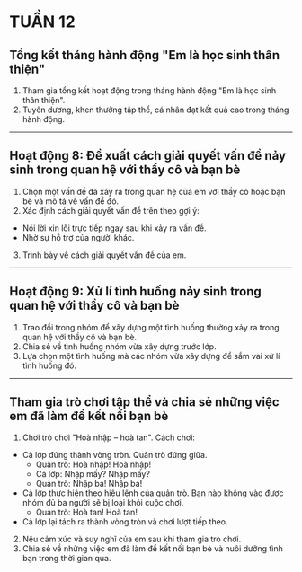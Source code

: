 # TUẦN 12

## Tổng kết tháng hành động "Em là học sinh thân thiện"
1. Tham gia tổng kết hoạt động trong tháng hành động "Em là học sinh thân thiện".
2. Tuyên dương, khen thưởng tập thể, cá nhân đạt kết quả cao trong tháng hành động.

---

## Hoạt động 8: Đề xuất cách giải quyết vấn đề nảy sinh trong quan hệ với thầy cô và bạn bè
1. Chọn một vấn đề đã xảy ra trong quan hệ của em với thầy cô hoặc bạn bè và mô tả về vấn đề đó.
2. Xác định cách giải quyết vấn đề trên theo gợi ý:
* Nói lời xin lỗi trực tiếp ngay sau khi xảy ra vấn đề.
* Nhờ sự hỗ trợ của người khác.

3. Trình bày về cách giải quyết vấn đề của em.

---

## Hoạt động 9: Xử lí tình huống nảy sinh trong quan hệ với thầy cô và bạn bè
1. Trao đổi trong nhóm để xây dựng một tình huống thường xảy ra trong quan hệ với thầy cô và bạn bè.
2. Chia sẻ về tình huống nhóm vừa xây dựng trước lớp.
3. Lựa chọn một tình huống mà các nhóm vừa xây dựng để sắm vai xử lí tình huống đó.

---

## Tham gia trò chơi tập thể và chia sẻ những việc em đã làm để kết nối bạn bè
1. Chơi trò chơi "Hoà nhập – hoà tan".
Cách chơi:
* Cả lớp đứng thành vòng tròn. Quản trò đứng giữa.
    * Quản trò: Hoà nhập! Hoà nhập!
    * Cả lớp: Nhập mấy? Nhập mấy?
    * Quản trò: Nhập ba! Nhập ba!
* Cả lớp thực hiện theo hiệu lệnh của quản trò. Bạn nào không vào được nhóm đủ ba người sẽ bị loại khỏi cuộc chơi.
    * Quản trò: Hoà tan! Hoà tan!
* Cả lớp lại tách ra thành vòng tròn và chơi lượt tiếp theo.

2. Nêu cảm xúc và suy nghĩ của em sau khi tham gia trò chơi.
3. Chia sẻ về những việc em đã làm để kết nối bạn bè và nuôi dưỡng tình bạn trong thời gian qua.
